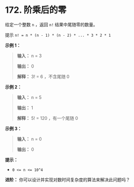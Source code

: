 # 172. 阶乘后的零

给定一个整数 `n` ，返回 `n!` 结果中尾随零的数量。

提示 `n! = n * (n - 1) * (n - 2) * ... * 3 * 2 * 1`

**示例 1：**

> **输入：** n = 3
>
> **输出：** 0
>
> **解释：** 3\! = 6 ，不含尾随 0

**示例 2：**

> **输入：** n = 5
>
> **输出：** 1
>
> **解释：** 5\! = 120 ，有一个尾随 0

**示例 3：**

> **输入：** n = 0
>
> **输出：** 0

**提示：**

* `0 <= n <= 10^4`

**进阶：** 你可以设计并实现对数时间复杂度的算法来解决此问题吗？